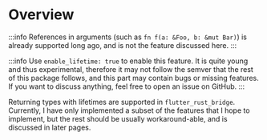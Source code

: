 # Overview

:::info
References in arguments (such as `fn f(a: &Foo, b: &mut Bar)`) is already supported long ago,
and is not the feature discussed here.
:::

:::info
Use `enable_lifetime: true` to enable this feature.
It is quite young and thus experimental,
therefore it may not follow the semver that the rest of this package follows,
and this part may contain bugs or missing features.
If you want to discuss anything, feel free to open an issue on GitHub.
:::

Returning types with lifetimes are supported in `flutter_rust_bridge`.
Currently, I have only implemented a subset of the features that I hope to implement,
but the rest should be usually workaround-able, and is discussed in later pages.
